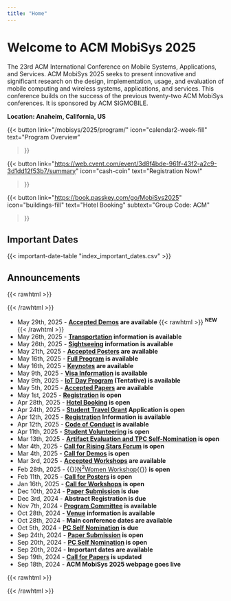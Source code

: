 ```yaml
---
title: "Home"
---
```

# Welcome to ACM MobiSys 2025

The 23rd ACM International Conference on Mobile Systems, Applications, and Services. ACM MobiSys 2025 seeks to present innovative and significant research on the design, implementation, usage, and evaluation of mobile computing and wireless systems, applications, and services. This conference builds on the success of the previous twenty-two ACM MobiSys conferences. It is sponsored by ACM SIGMOBILE.

**Location: Anaheim, California, US**

{{< button
    link="/mobisys/2025/program/" 
    icon="calendar2-week-fill"
    text="Program Overview"
>}}

{{< button
    link="https://web.cvent.com/event/3d8f4bde-961f-43f2-a2c9-3d1dd12f53b7/summary" 
    icon="cash-coin"
    text="Registration Now!"
>}}

{{< button
    link="https://book.passkey.com/go/MobiSys2025" 
    icon="buildings-fill"
    text="Hotel Booking"
    subtext="Group Code: ACM"
>}}

## Important Dates

{{< important-date-table "index_important_dates.csv" >}}

## Announcements

{{< rawhtml >}}
<div class="no-indent">
{{< /rawhtml >}}

- May 29th, 2025 - **[Accepted Demos](./accepted_demos/) are available** {{< rawhtml >}} <span class="new"><sup><b>NEW</b></sup></span> {{< /rawhtml >}}
- May 26th, 2025 - **[Transportation](./transportation/) information is available**
- May 26th, 2025 - **[Sightseeing](./sightseeing/) information is available**
- May 21th, 2025 - **[Accepted Posters](./accepted_posters/) are available**
- May 16th, 2025 - **[Full Program](./program/) is available**
- May 16th, 2025 - **[Keynotes](./keynotes/) are available**
- May 9th, 2025 - **[Visa Information](./visa/) is available**
- May 9th, 2025 - **[IoT Day Program](./iot_day_program/) (Tentative) is available**
- May 5th, 2025 - **[Accepted Papers](./accepted_papers/) are available**
- May 1st, 2025 - **[Registration](./registration/) is open**
- Apr 28th, 2025 - **[Hotel Booking](./venue/#accommodation) is open**
- Apr 24th, 2025 - **[Student Travel Grant](./student_travel_grant/) Application is open**
- Apr 12th, 2025 - **[Registration](./registration/) Information is available**
- Apr 12th, 2025 - **[Code of Conduct](./code_of_conduct/) is available**
- Apr 11th, 2025 - **[Student Volunteering](./student_volunteering/) is open**
- Mar 13th, 2025 - **[Artifact Evaluation and TPC Self-Nomination](./artifact_evaluation/) is open**
- Mar 4th, 2025 - **[Call for Rising Stars Forum](./rising_stars/) is open**
- Mar 4th, 2025 - **[Call for Demos](./call_for_demos/) is open**
- Mar 3rd, 2025 - **[Accepted Workshops](./accepted_workshops/) are available**
- Feb 28th, 2025 - {{<rawhtml>}}<a href="./n2women/">N<sup>2</sup>Women Workshop</a>{{</rawhtml>}} **is open**
- Feb 11th, 2025 - **[Call for Posters](./call_for_posters/) is open**
- Jan 16th, 2025 - **[Call for Workshops](./call_for_workshops/) is open**
- Dec 10th, 2024 - **[Paper Submission](https://mobisys25.hotcrp.com) is due**
- Dec 3rd, 2024 - **Abstract Registration is due**
- Nov 7th, 2024 - **[Program Committee](./program_committee/) is available**
- Oct 28th, 2024 - **[Venue](./venue/) information is available**
- Oct 28th, 2024 - **Main conference dates are available**
- Oct 5th, 2024 - **[PC Self Nomination](./pc_self_nomination/) is due**
- Sep 24th, 2024 - **[Paper Submission](https://mobisys25.hotcrp.com) is open**
- Sep 20th, 2024 - **[PC Self Nomination](./pc_self_nomination/) is open**
- Sep 20th, 2024 - **Important dates are available**
- Sep 19th, 2024 - **[Call for Papers](./call_for_papers/) is updated**
- Sep 18th, 2024 - **ACM MobiSys 2025 webpage goes live**

{{< rawhtml >}}
</div>
{{< /rawhtml >}}
